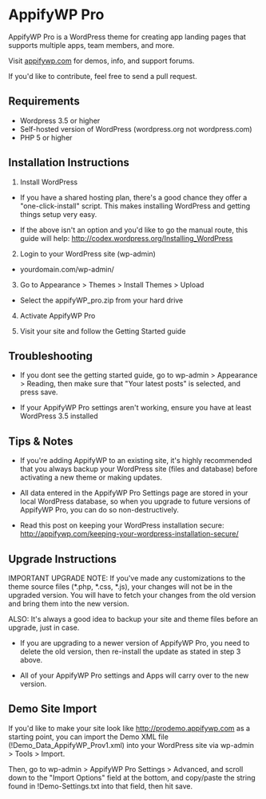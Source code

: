 # AppifyWP Pro
AppifyWP Pro is a WordPress theme for creating app landing pages that supports multiple apps, team members, and more.

Visit [appifywp.com](www.appifywp.com) for demos, info, and support forums.

If you'd like to contribute, feel free to send a pull request.
 
 
## Requirements

- Wordpress 3.5 or higher
- Self-hosted version of WordPress (wordpress.org not wordpress.com)
- PHP 5 or higher


## Installation Instructions


1) Install WordPress

  - If you have a shared hosting plan, there's a good chance they offer a "one-click-install" script. This makes installing WordPress and getting things setup very easy.
  
  - If the above isn't an option and you'd like to go the manual route, this guide will help: 
  http://codex.wordpress.org/Installing_WordPress
  
  
2) Login to your WordPress site (wp-admin)

  - yourdomain.com/wp-admin/
  
3) Go to Appearance > Themes > Install Themes > Upload

  - Select the appifyWP_pro.zip from your hard drive
  
4) Activate AppifyWP Pro

5) Visit your site and follow the Getting Started guide

## Troubleshooting
- If you dont see the getting started guide, go to wp-admin > Appearance > Reading, then make sure that "Your latest posts" is selected, and press save.

- If your AppifyWP Pro settings aren't working, ensure you have at least WordPress 3.5 installed


## Tips & Notes

- If you're adding AppifyWP to an existing site, it's highly recommended that you always backup your WordPress site (files and database) before activating a new theme or making updates.

- All data entered in the AppifyWP Pro Settings page are stored in your local WordPress database, so when you upgrade to future versions of AppifyWP Pro, you can do so non-destructively. 

- Read this post on keeping your WordPress installation secure: 
http://appifywp.com/keeping-your-wordpress-installation-secure/



## Upgrade Instructions

IMPORTANT UPGRADE NOTE: If you've made any customizations to the theme source files (*.php, *.css, *.js), your changes will not be in the upgraded version. You will have to fetch your changes from the old version and bring them into the new version.

ALSO: It's always a good idea to backup your site and theme files before an upgrade, just in case.

- If you are upgrading to a newer version of AppifyWP Pro, you need to delete the old version, then re-install the update as stated in step 3 above.

- All of your AppifyWP Pro settings and Apps will carry over to the new version.


## Demo Site Import

If you'd like to make your site look like http://prodemo.appifywp.com as a starting point, you can import the Demo XML file (!Demo_Data_AppifyWP_Prov1.xml) into your WordPress site via wp-admin > Tools > Import.

Then, go to wp-admin > AppifyWP Pro Settings > Advanced, and scroll down to the "Import Options" field at the bottom, and copy/paste the string found in !Demo-Settings.txt into that field, then hit save.

